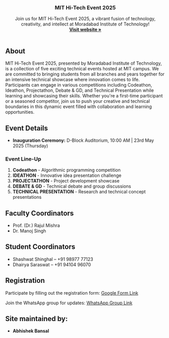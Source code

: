 <div align="center">

  <h3 align="center">MIT Hi-Tech Event 2025</h3>

  <p align="center">
    Join us for MIT Hi-Tech Event 2025, a vibrant fusion of technology, creativity, and intellect at Moradabad Institute of Technology!
    <br />
    <a href="https://hi-tech-mit.vercel.app/"><strong>Visit website »</strong></a>
    <br />
    <br />
  </p>
</div>

## About

MIT Hi-Tech Event 2025, presented by Moradabad Institute of Technology, is a collection of five exciting technical events 
hosted at MIT campus. We are committed to bringing students from all branches and years together for an intensive 
technical showcase where innovation comes to life. Participants can engage in various competitions including Codeathon, 
Ideathon, Projectathon, Debate & GD, and Technical Presentation while learning and showcasing their skills. Whether you're 
a first-time participant or a seasoned competitor, join us to push your creative and technical boundaries in this dynamic 
event filled with collaboration and learning opportunities.

## Event Details

- **Inauguration Ceremony:** D-Block Auditorium, 10:00 AM | 23rd May 2025 (Thursday)

### Event Line-Up
1. **Codeathon** - Algorithmic programming competition
2. **IDEATHON** - Innovative idea presentation challenge
3. **PROJECTATHON** - Project development showcase
4. **DEBATE & GD** - Technical debate and group discussions
5. **TECHNICAL PRESENTATION** - Research and technical concept presentations

## Faculty Coordinators
- Prof. (Dr.) Rajul Mishra
- Dr. Manoj Singh

## Student Coordinators
- Shashwat Shinghal – +91 98977 77123
- Dhairya Saraswat – +91 94104 96070

## Registration

Participate by filling out the registration form:
[Google Form Link](https://docs.google.com/forms/d/e/1FAIpQLSfv1eaLcvfTN9NApP7IRDsdtrzjiD4ZVrhLU5xL7XT0lRbC5g/viewform)

Join the WhatsApp group for updates:
[WhatsApp Group Link](https://chat.whatsapp.com/EYsOKGzhmeMKUSlW1kSdt4)


## Site maintained by:

* **Abhishek Bansal**